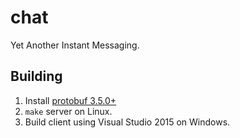 # chat
Yet Another Instant Messaging.

## Building

1. Install [protobuf 3.5.0+](https://github.com/google/protobuf/releases)
2. `make` server on Linux.
3. Build client using Visual Studio 2015 on Windows.

